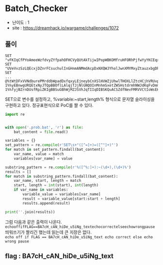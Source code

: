 # Batch_Checker
- 난이도 : 1
- site : https://dreamhack.io/wargame/challenges/1072
## 풀이
```
SET "vFKIqCfPYoAmeeWzfdvyZYfpahOFHCVyQUtAkTijwIPopWBKOMfruHFORhPjfwYyYKCEqxVzFWNMyyobMWMSiubUIryEWWNrCSRc=ulZiZYfKDHzPwKTOGzSxCQgAqLsLrlZgbVwLZOGrhfXGldhCPdOqLQNphEoyTNANLqJxIeMbOLbSksFJKIydnFKWZJqenBoJNWtVH"
SET "UVeVvzSzLQEcxjDZnrFCsuchulInGHnmANMmdAcpDxNXQWJYholJwnXMYMxyZtauzxbgDhInaTdlgaYsyxWnIlwrYCQQJWsXYRsD=zoicwbfhakobovodszjrrxdeqvebafhaqifmanmwkufv_xxafsqaewqujcuydhyiueqxjznojjjymdxzbkjwmjxhwgsmxwwxeowjx"
SET 
...
@%tWtDFxVVNdburePMrddbWpadDxfqxyLEjneybCnXSlHVWZjUhwlTHOXLlZtcHCjhVRUvpAHmeCzcAIFrWxXQDHKpBZNKqyhCubwM:~53,
1%%yEBnwgURQEtxNyJTQpBBOflLAlqjTJjNlGNQOInMnhmSxetZWSHstdrmhNWJdKqFvDmmAAxbJmHZdKvRUuGtVtqwLrYuvKdhFrwC:~26,
1%%fyjBZrnDUsfRpiZKIgBBSuGBhWjMZJSVhJqTIIqDIBSKQuACSZdfNevFMRVVCtIoWsEHvOwfWhSZxemPcWRzdZJdjxzcdAfvDKVI:~20,1%%
```
SET으로 변수를 설정하고, %variable:~start,length% 형식으로 문자열 슬라이싱을 구현하고 있다. 
정규표현식으로 PoC를 짤 수 있다.
```py
import re


with open('.prob.bat', 'r') as file:
    bat_content = file.read()

variables = {}
set_pattern = re.compile(r'SET\s+"([^=]+)=([^"]+)"')
for match in set_pattern.findall(bat_content):
    var_name, value = match
    variables[var_name] = value

substring_pattern = re.compile(r'%([^%:]+):~(\d+),(\d+)%')
results = []
for match in substring_pattern.findall(bat_content):
    var_name, start, length = match
    start, length = int(start), int(length)
    if var_name in variables:
        variable_value = variables[var_name]
        result = variable_value[start:start + length]
        results.append(result)

print(''.join(results))

```
그럼 다음과 같은 출력이 나온다.<br>
`echooffifFLAG==BA7cH_cAN_hiDe_u5iNg_textechocorrectelseechowrongpause`<br>
띄워쓰기가 짤리긴 했는데 읽는데 큰 지장은 없다.<br>
`echo off if FLAG == BA7cH_cAN_hiDe_u5iNg_text echo correct else echo wrong pause`

## flag : BA7cH_cAN_hiDe_u5iNg_text